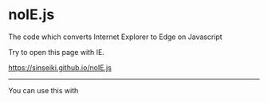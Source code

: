 # noIE.js
The code which converts Internet Explorer to Edge on Javascript

Try to open this page with IE.

https://sinseiki.github.io/noIE.js


----------------------------

You can use this with

<script src="https://sinseiki.github.io/noIE.js"></script>
<script>noIE('Alert Messege you want to show on IE')</script>
